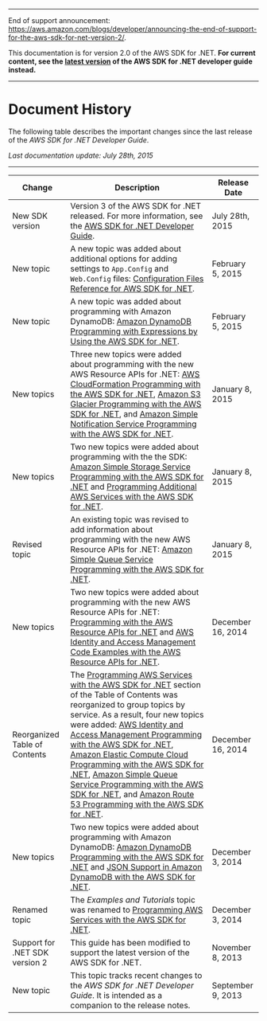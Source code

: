 --------

End of support announcement: [https://aws\.amazon\.com/blogs/developer/announcing\-the\-end\-of\-support\-for\-the\-aws\-sdk\-for\-net\-version\-2/](https://aws.amazon.com/blogs/developer/announcing-the-end-of-support-for-the-aws-sdk-for-net-version-2/)\.

 This documentation is for version 2\.0 of the AWS SDK for \.NET\. **For current content, see the [latest version](https://docs.aws.amazon.com/sdk-for-net/latest/developer-guide) of the AWS SDK for \.NET developer guide instead\.**

--------

# Document History<a name="document-history"></a>

The following table describes the important changes since the last release of the *AWS SDK for \.NET Developer Guide*\.

 *Last documentation update: July 28th, 2015* 


****  

| Change | Description | Release Date | 
| --- | --- | --- | 
|  New SDK version  |  Version 3 of the AWS SDK for \.NET released\. For more information, see the [AWS SDK for \.NET Developer Guide](https://docs.aws.amazon.com/sdk-for-net/v3/developer-guide/)\.  |  July 28th, 2015  | 
|  New topic  |  A new topic was added about additional options for adding settings to `App.Config` and `Web.Config` files: [Configuration Files Reference for AWS SDK for \.NET](net-dg-config-ref.md)\.  |  February 5, 2015  | 
|  New topic  |  A new topic was added about programming with Amazon DynamoDB: [Amazon DynamoDB Programming with Expressions by Using the AWS SDK for \.NET](dynamodb-expressions.md)\.  |  February 5, 2015  | 
|  New topics  |  Three new topics were added about programming with the new AWS Resource APIs for \.NET: [AWS CloudFormation Programming with the AWS SDK for \.NET](cloudformation-apis-intro.md), [Amazon S3 Glacier Programming with the AWS SDK for \.NET](glacier-apis-intro.md), and [Amazon Simple Notification Service Programming with the AWS SDK for \.NET](sns-apis-intro.md)\.  |  January 8, 2015  | 
|  New topics  |  Two new topics were added about programming with the the SDK: [Amazon Simple Storage Service Programming with the AWS SDK for \.NET](s3-apis-intro.md) and [Programming Additional AWS Services with the AWS SDK for \.NET](other-apis-intro.md)\.  |  January 8, 2015  | 
|  Revised topic  |  An existing topic was revised to add information about programming with the new AWS Resource APIs for \.NET: [Amazon Simple Queue Service Programming with the AWS SDK for \.NET](sqs-apis-intro.md)\.  |  January 8, 2015  | 
|  New topics  |  Two new topics were added about programming with the new AWS Resource APIs for \.NET: [Programming with the AWS Resource APIs for \.NET](resource-level-apis-intro.md) and [AWS Identity and Access Management Code Examples with the AWS Resource APIs for \.NET](iam-resource-api-examples.md)\.  |  December 16, 2014  | 
|  Reorganized Table of Contents  |  The [Programming AWS Services with the AWS SDK for \.NET](tutorials-examples.md) section of the Table of Contents was reorganized to group topics by service\. As a result, four new topics were added: [AWS Identity and Access Management Programming with the AWS SDK for \.NET](iam-apis-intro.md), [Amazon Elastic Compute Cloud Programming with the AWS SDK for \.NET](ec2-apis-intro.md), [Amazon Simple Queue Service Programming with the AWS SDK for \.NET](sqs-apis-intro.md), and [Amazon Route 53 Programming with the AWS SDK for \.NET](route53-apis-intro.md)\.  |  December 16, 2014  | 
|  New topics  |  Two new topics were added about programming with Amazon DynamoDB: [Amazon DynamoDB Programming with the AWS SDK for \.NET](dynamodb-intro.md) and [JSON Support in Amazon DynamoDB with the AWS SDK for \.NET](dynamodb-json.md)\.  |  December 3, 2014  | 
|  Renamed topic  |  The *Examples and Tutorials* topic was renamed to [Programming AWS Services with the AWS SDK for \.NET](tutorials-examples.md)\.  |  December 3, 2014  | 
|  Support for \.NET SDK version 2  |  This guide has been modified to support the latest version of the AWS SDK for \.NET\.  |  November 8, 2013  | 
|  New topic  |  This topic tracks recent changes to the *AWS SDK for \.NET Developer Guide*\. It is intended as a companion to the release notes\.  |  September 9, 2013  | 
